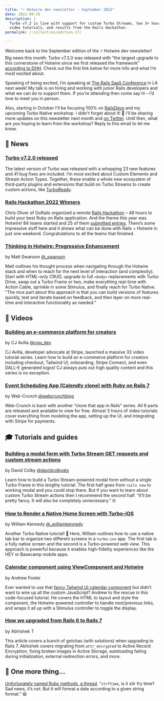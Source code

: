 ```yaml
---
title: "⚡️ Hotwire dev newsletter - September 2022"
date: 2022-09-29
description: |
  Turbo v7.2 is live with support for custom Turbo Streams, two 3+ hour free
  video tutorials, and results from the Rails Hackathon.
permalink: /:collection/edition-17/

---
```


Welcome back to the September edition of the ⚡️ Hotwire dev newsletter! Big news this month: Turbo v7.2.0 was released with “the largest upgrade to this cornerstone of Hotwire since we first released the framework” [according to DHH](https://twitter.com/dhh/status/1572955592821542912). Check out the first link below for more info and what I’m most excited about.

Speaking of being excited, I’m speaking at [The Rails SaaS Conference](https://railssaas.com) in LA next week! My talk is on hiring and working with junior Rails developers and what we can do to support them. If you’re attending then come say hi – I’d love to meet you in person.

Also, starting in October I'll be focusing 100% on [RailsDevs](https://railsdevs.com) and my upcoming Turbo Native workshop. I didn't forget about it! 🙈 I'll be sharing more updates on this newsletter next month and [on Twitter](https://twitter.com/joemasilotti). Until then, what are _you_ hoping to learn from the workshop? Reply to this email to let me know.

## 📰 News

### [Turbo v7.2.0 released](https://github.com/hotwired/turbo/releases/tag/v7.2.0)

The latest version of Turbo was released with a whopping 23 new features and 41 bug fixes are included. I’m most excited about Custom Elements and Stream Action Types. Together, these enable a whole new ecosystem of third-party plugins and extensions that build on Turbo Streams to create custom actions, like [TurboReady](https://turboready.reflexready.com).

### [Rails Hackathon 2022 Winners](https://railshackathon.com/winners)

Chris Oliver of GoRails organized a remote [Rails Hackathon](https://railshackathon.com) – 48 hours to build your best Ruby on Rails application. And the theme this year was Hotwire! 84 teams started and 25 of them [submitted entries](https://railshackathon.com/entries). There’s some impressive stuff here and it shows what can be done with Rails + Hotwire in just one weekend. Congratulations to all the teams that finished.

### [Thinking in Hotwire: Progressive Enhancement](https://boringrails.com/articles/thinking-in-hotwire-progressive-enhancement/)

by Matt Swanson [@\_swanson](https://twitter.com/_swanson)

Matt outlines his thought process when navigating through the Hotwire stack and when to reach for the next level of interaction (and complexity). Start with HTML-only CRUD, upgrade to full `<body>` replacements with Turbo Drive, swap out a Turbo Frame or two, make everything real-time with Action Cable, sprinkle in some Stimulus, and finally reach for Turbo Native. "The nice part about this approach is that you can build versions of features quickly, test and iterate based on feedback, and then layer on more real-time and interactive functionality as needed."

## 🎥 Videos

### [Building an e-commerce platform for creators](https://www.youtube.com/watch?v=uuHtuR2FFS4&list=PLS6F722u-R6IJfBrIRx3a2SBkAL4vUp2p&index=1)

by CJ Avilla [@cjav_dev](https://twitter.com/cjav_dev)

CJ Avilla, developer advocate at Stripe, launched a massive 33 video tutorial series. Learn how to build an e-commerce platform for creators including checkout, Tailwind UI, onboarding, Stripe Connect, and even DALL-E generated logos! CJ always puts out high quality content and this series is no exception.

### [Event Scheduling App (Calendly clone) with Ruby on Rails 7](https://www.youtube.com/watch?v=BMyqpMuqIUE)

by Web-Crunch [@webcrunchblog](https://twitter.com/webcrunchblog)

Web-Crunch is back with another “clone that app in Rails” series. All 6 parts are released and available to view for free. Almost 3 hours of video tutorials cover everything from modeling the app, setting up the UI, and integrating with Stripe for payments.

## 🎓 Tutorials and guides

### [Building a modal form with Turbo Stream GET requests and custom stream actions](https://www.colby.so/posts/building-modal-forms-with-turbo-streams)

by David Colby [@davidcolbyatx](https://twitter.com/davidcolbyatx)

Learn how to build a Turbo Stream-powered modal form without a single Turbo Frame in this lengthy tutorial. The first half goes from `rails new` to working modal and you could stop there. But if you want to learn about custom Turbo Stream actions then I recommend the second half. “It’ll be pretty fancy. It will also be completely unnecessary.” 🤓

### [How to Render a Native Home Screen with Turbo-iOS](https://williamkennedy.ninja/ios/2022/09/12/how-to-render-a-native-home-screen-with-turbo-ios/)

by William Kennedy [@\_williamkennedy](https://twitter.com/_williamkennedy)

Another Turbo Native tutorial! 🎊 Here, William outlines how to use a native tab bar to organize two different screens in a `turbo-ios` app. The first tab is a fully native screen and the second is a Turbo-powered web view. This approach is powerful because it enables high-fidelity experiences like the HEY or Basecamp mobile apps.

### [Calendar component using ViewComponent and Hotwire](https://andrewfoster.hashnode.dev/calendar-component-using-viewcomponent-and-hotwire)

by Andrew Foster

Ever wanted to use that [fancy Tailwind UI calendar component](https://tailwindui.com/components/application-ui/data-display/calendars#component-c6e8b2bf7f65e8987b7012d3bbe5caf1) but didn’t want to wire up all the custom JavaScript? Andrew to the rescue in this code-focused tutorial. He covers the HTML to layout and style the component, the Hotwire-powered controller to handle next/previous links, and wraps it all up with a Stimulus controller to toggle the display.

### [How we upgraded from Rails 6 to Rails 7](https://www.bigbinary.com/blog/how-we-upgraded-from-rails-6-to-rails-7)

by Abhishek T

This article covers a bunch of gotchas (with solutions) when upgrading to Rails 7. Abhishek covers migrating from `attr_encrypted` to Active Record Encryption, fixing broken images in Active Storage, autoloading failing during initialization, external redirection errors, and more.

## 👀 One more thing…

[Unfortunately named Ruby methods, a thread](https://twitter.com/tech_christine/status/1563272526532210688). “`strftime`, is it stir fry time? Sad news, it’s not. But it will format a date according to a given string format.” 😆
